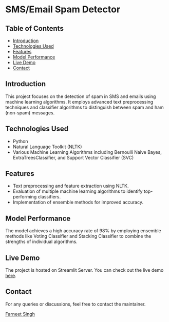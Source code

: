 # SMS/Email Spam Detector

## Table of Contents
- [Introduction](#introduction)
- [Technologies Used](#technologies-used)
- [Features](#features)
- [Model Performance](#model-performance)
- [Live Demo](#live-demo)
- [Contact](#contact)

## Introduction
This project focuses on the detection of spam in SMS and emails using machine learning algorithms. It employs advanced text preprocessing techniques and classifier algorithms to distinguish between spam and ham (non-spam) messages.

## Technologies Used
- Python
- Natural Language Toolkit (NLTK)
- Various Machine Learning Algorithms including Bernoulli Naive Bayes, ExtraTreesClassifier, and Support Vector Classifier (SVC)

## Features
- Text preprocessing and feature extraction using NLTK.
- Evaluation of multiple machine learning algorithms to identify top-performing classifiers.
- Implementation of ensemble methods for improved accuracy.

## Model Performance
The model achieves a high accuracy rate of 98% by employing ensemble methods like Voting Classifier and Stacking Classifier to combine the strengths of individual algorithms.

## Live Demo
The project is hosted on Streamlit Server. You can check out the live demo [here](https://farneet24-sms-spam-app-r53bi4.streamlit.app/).

## Contact
For any queries or discussions, feel free to contact the maintainer.

[Farneet Singh](farneetsingh_co21a3_72@dtu.ac.in)
